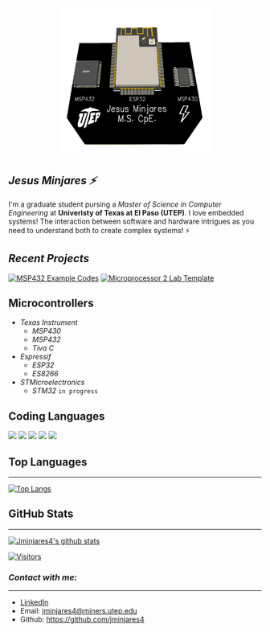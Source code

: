  <p align="center">
  <img width="300" height="300" src="images/pcb.png">
</p>

## ***Jesus Minjares :zap:***
I'm a graduate student pursing a *Master of Science in Computer Engineering* at **Univeristy of Texas at El Paso (UTEP)**. I love embedded systems! The interaction between software and hardware intrigues as you need to understand both to create complex systems! :zap: 

## ***Recent Projects***
[![MSP432 Example Codes ](https://github-readme-stats.vercel.app/api/pin/?username=jminjares4&repo=MSP432-Example-Codes&theme=react)](https://github.com/jminjares4/MSP432-Example-Codes)
[![Microprocessor 2 Lab Template ](https://github-readme-stats.vercel.app/api/pin/?username=jminjares4&repo=Microprocessor-2-Lab-Template&theme=react)](https://github.com/jminjares4/Microprocessor-2-Lab-Template)

## **Microcontrollers**

- *Texas Instrument*
    - *MSP430*
    - *MSP432*
    - *Tiva C*
- *Espressif*
  -  *ESP32*
  -  *ES8266*
- *STMicroelectronics*
   - *STM32* `in progress` 
## **Coding Languages**

![](https://img.shields.io/badge/Code-C-informational?style=flat&logo=C&color=003B57)
![](https://img.shields.io/badge/Code-C++-informational?style=flat&logo=Cplusplus&color=61DAFB)
![](https://img.shields.io/badge/Code-Rust-informational?style=flat&logo=Rust&color=FF0000)
![](https://img.shields.io/badge/Code-Python-informational?style=flat&logo=Python&color=764ABC)
![](https://img.shields.io/badge/Code-Java-informational?style=flat&logo=Java&color=E34F26)
</br>

## **Top Languages**
***
[![Top Langs](https://github-readme-stats.vercel.app/api/top-langs/?username=jminjares4&layout=compact&hide=CMake,html,Assembly,Batchfile,Makefile,XS&theme=react)](https://github.com/jminjares4/)

## **GitHub Stats** 
***
[![Jminjares4's github stats](https://github-readme-stats.vercel.app/api?username=jminjares4&theme=react)](https://github.com/jminjares4)

[![Visitors](https://visitor-badge.glitch.me/badge?page_id=jminjares4.jminjares4)](https://github.com/jminjares4)


### ***Contact with me:***
---
- [LinkedIn](https://www.linkedin.com/in/jesus-minjares-157a21195/)
- Email:  jminjares4@miners.utep.edu
- Github: https://github.com/jminjares4

